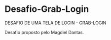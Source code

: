 # Desafio-Grab-Login
DESAFIO DE UMA TELA DE LOGIN - GRAB-LOGIN

Desafio proposto pelo Magdiel Dantas.
